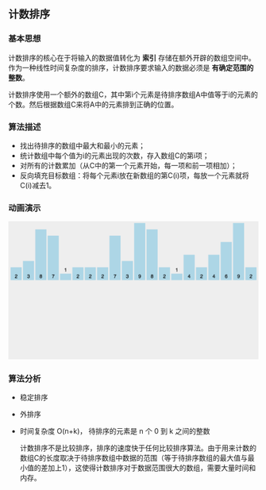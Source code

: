 ## 计数排序

### 基本思想

计数排序的核心在于将输入的数据值转化为 **索引** 存储在额外开辟的数组空间中。 作为一种线性时间复杂度的排序，计数排序要求输入的数据必须是 **有确定范围的整数**。

计数排序使用一个额外的数组C，其中第i个元素是待排序数组A中值等于i的元素的个数。然后根据数组C来将A中的元素排到正确的位置。

### 算法描述

- 找出待排序的数组中最大和最小的元素；
- 统计数组中每个值为i的元素出现的次数，存入数组C的第i项；
- 对所有的计数累加（从C中的第一个元素开始，每一项和前一项相加）；
- 反向填充目标数组：将每个元素i放在新数组的第C(i)项，每放一个元素就将C(i)减去1。

### 动画演示

![计数排序](..\image\计数排序.gif) 

 

### 算法分析

* 稳定排序

* 外排序

* 时间复杂度   O(n+k)， 待排序的元素是 n 个 0 到 k 之间的整数

  计数排序不是比较排序，排序的速度快于任何比较排序算法。由于用来计数的数组C的长度取决于待排序数组中数据的范围（等于待排序数组的最大值与最小值的差加上1），这使得计数排序对于数据范围很大的数组，需要大量时间和内存。

